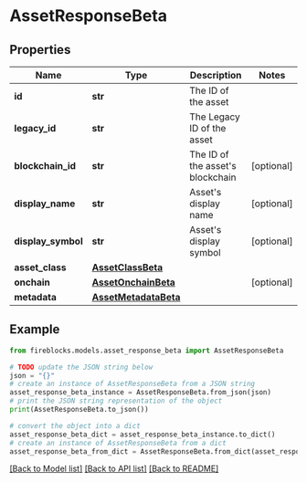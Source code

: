 # AssetResponseBeta


## Properties

Name | Type | Description | Notes
------------ | ------------- | ------------- | -------------
**id** | **str** | The ID of the asset | 
**legacy_id** | **str** | The Legacy ID of the asset | 
**blockchain_id** | **str** | The ID of the asset&#39;s blockchain | [optional] 
**display_name** | **str** | Asset&#39;s display name | [optional] 
**display_symbol** | **str** | Asset&#39;s display symbol | [optional] 
**asset_class** | [**AssetClassBeta**](AssetClassBeta.md) |  | 
**onchain** | [**AssetOnchainBeta**](AssetOnchainBeta.md) |  | [optional] 
**metadata** | [**AssetMetadataBeta**](AssetMetadataBeta.md) |  | 

## Example

```python
from fireblocks.models.asset_response_beta import AssetResponseBeta

# TODO update the JSON string below
json = "{}"
# create an instance of AssetResponseBeta from a JSON string
asset_response_beta_instance = AssetResponseBeta.from_json(json)
# print the JSON string representation of the object
print(AssetResponseBeta.to_json())

# convert the object into a dict
asset_response_beta_dict = asset_response_beta_instance.to_dict()
# create an instance of AssetResponseBeta from a dict
asset_response_beta_from_dict = AssetResponseBeta.from_dict(asset_response_beta_dict)
```
[[Back to Model list]](../README.md#documentation-for-models) [[Back to API list]](../README.md#documentation-for-api-endpoints) [[Back to README]](../README.md)


